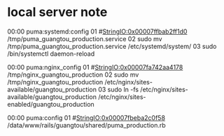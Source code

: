# local server note

00:00 puma:systemd:config
      01 #<StringIO:0x00007ffbab2ff1d0> /tmp/puma_guangtou_production.service
      02 sudo mv /tmp/puma_guangtou_production.service /etc/systemd/system/
      03 sudo /bin/systemctl daemon-reload


00:00 puma:nginx_config
      01 #<StringIO:0x00007fa742aa4178> /tmp/nginx_guangtou_production
      02 sudo mv /tmp/nginx_guangtou_production /etc/nginx/sites-available/guangtou_production
      03 sudo ln -fs /etc/nginx/sites-available/guangtou_production /etc/nginx/sites-enabled/guangtou_production


00:00 puma:config
      01 #<StringIO:0x00007fbeba2c0f58> /data/www/rails/guangtou/shared/puma_production.rb
